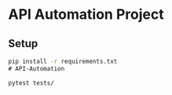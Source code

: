 # API Automation Project

## Setup

```bash
pip install -r requirements.txt
﻿# API-Automation

pytest tests/
